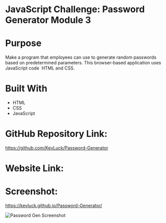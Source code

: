 # JavaScript Challenge: Password Generator Module 3

# Purpose
Make a program that employees can use to generate random passwords based on predetermined parameters. This browser-based application uses JavaScript code  HTML and CSS.

# Built With
* HTML
* CSS
* JavaScript


# GitHub Repository Link: 
https://github.com/KevLuck/Password-Generator

# Website Link:


# Screenshot: 
https://kevluck.github.io/Password-Generator/

![Password Gen Screenshot](https://user-images.githubusercontent.com/116979866/233112841-49ecc496-01f7-438a-a411-03caa53146b7.png)
